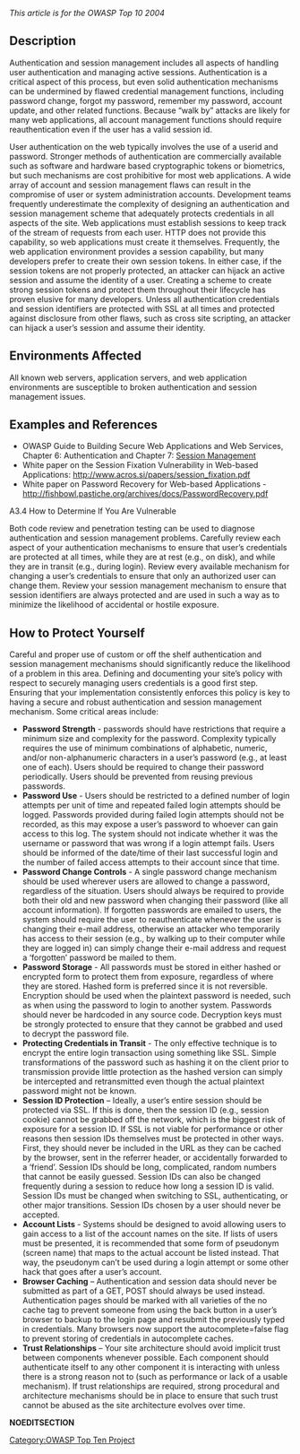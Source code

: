 *This article is for the OWASP Top 10 2004*

## Description

Authentication and session management includes all aspects of handling
user authentication and managing active sessions. Authentication is a
critical aspect of this process, but even solid authentication
mechanisms can be undermined by flawed credential management functions,
including password change, forgot my password, remember my password,
account update, and other related functions. Because “walk by” attacks
are likely for many web applications, all account management functions
should require reauthentication even if the user has a valid session id.

User authentication on the web typically involves the use of a userid
and password. Stronger methods of authentication are commercially
available such as software and hardware based cryptographic tokens or
biometrics, but such mechanisms are cost prohibitive for most web
applications. A wide array of account and session management flaws can
result in the compromise of user or system administration accounts.
Development teams frequently underestimate the complexity of designing
an authentication and session management scheme that adequately protects
credentials in all aspects of the site. Web applications must establish
sessions to keep track of the stream of requests from each user. HTTP
does not provide this capability, so web applications must create it
themselves. Frequently, the web application environment provides a
session capability, but many developers prefer to create their own
session tokens. In either case, if the session tokens are not properly
protected, an attacker can hijack an active session and assume the
identity of a user. Creating a scheme to create strong session tokens
and protect them throughout their lifecycle has proven elusive for many
developers. Unless all authentication credentials and session
identifiers are protected with SSL at all times and protected against
disclosure from other flaws, such as cross site scripting, an attacker
can hijack a user’s session and assume their identity.

## Environments Affected

All known web servers, application servers, and web application
environments are susceptible to broken authentication and session
management issues.

## Examples and References

  - OWASP Guide to Building Secure Web Applications and Web Services,
    Chapter 6: Authentication and Chapter 7: [Session
    Management](Session_Management "wikilink")
  - White paper on the Session Fixation Vulnerability in Web-based
    Applications: <http://www.acros.si/papers/session_fixation.pdf>
  - White paper on Password Recovery for Web-based Applications -
    <http://fishbowl.pastiche.org/archives/docs/PasswordRecovery.pdf>

A3.4 How to Determine If You Are Vulnerable

Both code review and penetration testing can be used to diagnose
authentication and session management problems. Carefully review each
aspect of your authentication mechanisms to ensure that user’s
credentials are protected at all times, while they are at rest (e.g., on
disk), and while they are in transit (e.g., during login). Review every
available mechanism for changing a user’s credentials to ensure that
only an authorized user can change them. Review your session management
mechanism to ensure that session identifiers are always protected and
are used in such a way as to minimize the likelihood of accidental or
hostile exposure.

## How to Protect Yourself

Careful and proper use of custom or off the shelf authentication and
session management mechanisms should significantly reduce the likelihood
of a problem in this area. Defining and documenting your site’s policy
with respect to securely managing users credentials is a good first
step. Ensuring that your implementation consistently enforces this
policy is key to having a secure and robust authentication and session
management mechanism. Some critical areas include:

  - **Password Strength** - passwords should have restrictions that
    require a minimum size and complexity for the password. Complexity
    typically requires the use of minimum combinations of alphabetic,
    numeric, and/or non-alphanumeric characters in a user’s password
    (e.g., at least one of each). Users should be required to change
    their password periodically. Users should be prevented from reusing
    previous passwords.
  - **Password Use** - Users should be restricted to a defined number of
    login attempts per unit of time and repeated failed login attempts
    should be logged. Passwords provided during failed login attempts
    should not be recorded, as this may expose a user’s password to
    whoever can gain access to this log. The system should not indicate
    whether it was the username or password that was wrong if a login
    attempt fails. Users should be informed of the date/time of their
    last successful login and the number of failed access attempts to
    their account since that time.
  - **Password Change Controls** - A single password change mechanism
    should be used wherever users are allowed to change a password,
    regardless of the situation. Users should always be required to
    provide both their old and new password when changing their password
    (like all account information). If forgotten passwords are emailed
    to users, the system should require the user to reauthenticate
    whenever the user is changing their e-mail address, otherwise an
    attacker who temporarily has access to their session (e.g., by
    walking up to their computer while they are logged in) can simply
    change their e-mail address and request a ‘forgotten’ password be
    mailed to them.
  - **Password Storage** - All passwords must be stored in either hashed
    or encrypted form to protect them from exposure, regardless of where
    they are stored. Hashed form is preferred since it is not
    reversible. Encryption should be used when the plaintext password is
    needed, such as when using the password to login to another system.
    Passwords should never be hardcoded in any source code. Decryption
    keys must be strongly protected to ensure that they cannot be
    grabbed and used to decrypt the password file.
  - **Protecting Credentials in Transit** - The only effective technique
    is to encrypt the entire login transaction using something like SSL.
    Simple transformations of the password such as hashing it on the
    client prior to transmission provide little protection as the hashed
    version can simply be intercepted and retransmitted even though the
    actual plaintext password might not be known.
  - **Session ID Protection** – Ideally, a user’s entire session should
    be protected via SSL. If this is done, then the session ID (e.g.,
    session cookie) cannot be grabbed off the network, which is the
    biggest risk of exposure for a session ID. If SSL is not viable for
    performance or other reasons then session IDs themselves must be
    protected in other ways. First, they should never be included in the
    URL as they can be cached by the browser, sent in the referrer
    header, or accidentally forwarded to a ‘friend’. Session IDs should
    be long, complicated, random numbers that cannot be easily guessed.
    Session IDs can also be changed frequently during a session to
    reduce how long a session ID is valid. Session IDs must be changed
    when switching to SSL, authenticating, or other major transitions.
    Session IDs chosen by a user should never be accepted.
  - **Account Lists** - Systems should be designed to avoid allowing
    users to gain access to a list of the account names on the site. If
    lists of users must be presented, it is recommended that some form
    of pseudonym (screen name) that maps to the actual account be listed
    instead. That way, the pseudonym can’t be used during a login
    attempt or some other hack that goes after a user’s account.
  - **Browser Caching** – Authentication and session data should never
    be submitted as part of a GET, POST should always be used instead.
    Authentication pages should be marked with all varieties of the no
    cache tag to prevent someone from using the back button in a user’s
    browser to backup to the login page and resubmit the previously
    typed in credentials. Many browsers now support the
    autocomplete=false flag to prevent storing of credentials in
    autocomplete caches.
  - **Trust Relationships** – Your site architecture should avoid
    implicit trust between components whenever possible. Each component
    should authenticate itself to any other component it is interacting
    with unless there is a strong reason not to (such as performance or
    lack of a usable mechanism). If trust relationships are required,
    strong procedural and architecture mechanisms should be in place to
    ensure that such trust cannot be abused as the site architecture
    evolves over time.

__NOEDITSECTION__

[Category:OWASP Top Ten
Project](Category:OWASP_Top_Ten_Project "wikilink")